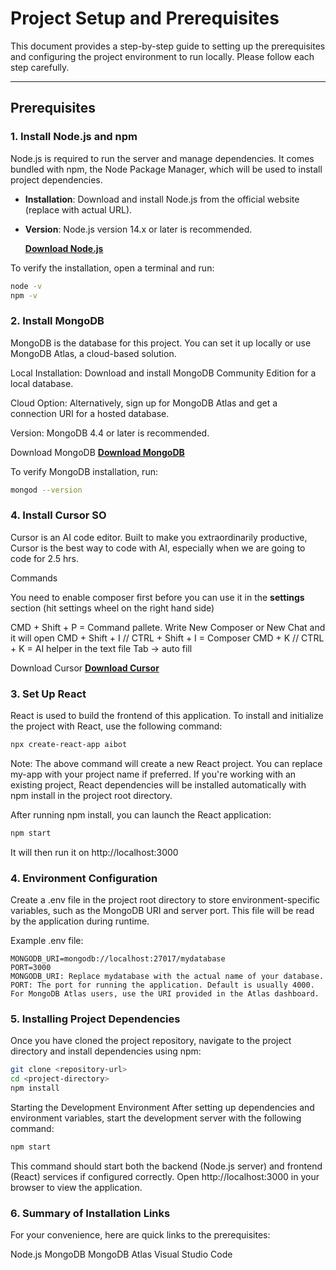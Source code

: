 # Project Setup and Prerequisites

This document provides a step-by-step guide to setting up the prerequisites and configuring the project environment to run locally. Please follow each step carefully.

---

## Prerequisites

### 1. Install Node.js and npm

Node.js is required to run the server and manage dependencies. It comes bundled with npm, the Node Package Manager, which will be used to install project dependencies.

- **Installation**: Download and install Node.js from the official website (replace with actual URL).
- **Version**: Node.js version 14.x or later is recommended.

  **[Download Node.js](https://nodejs.org/dist/v22.11.0/node-v22.11.0.pkg)**

To verify the installation, open a terminal and run:

```bash
node -v
npm -v
```


### 2. Install MongoDB
MongoDB is the database for this project. You can set it up locally or use MongoDB Atlas, a cloud-based solution.

Local Installation: Download and install MongoDB Community Edition for a local database.

Cloud Option: Alternatively, sign up for MongoDB Atlas and get a connection URI for a hosted database.

Version: MongoDB 4.4 or later is recommended.

Download MongoDB
**[Download MongoDB](https://www.mongodb.com/try/download/community)**

To verify MongoDB installation, run:

```bash
mongod --version
```

### 4. Install Cursor SO
Cursor is an AI code editor. 
Built to make you extraordinarily productive, Cursor is the best way to code with AI, especially when we are going to code for 2.5 hrs.


Commands

You need to enable composer first before you can use it in the **settings** section (hit settings wheel on the right hand side)

CMD + Shift + P = Command pallete. Write New Composer or New Chat and it will open
CMD + Shift + I  // CTRL + Shift + I = Composer
CMD + K // CTRL + K = AI helper in the text file
Tab -> auto fill

Download Cursor
**[Download Cursor](https://www.cursor.com/)**

### 3. Set Up React
React is used to build the frontend of this application. To install and initialize the project with React, use the following command:

```bash
npx create-react-app aibot
```

Note: The above command will create a new React project. You can replace my-app with your project name if preferred. If you're working with an existing project, React dependencies will be installed automatically with npm install in the project root directory.

After running npm install, you can launch the React application:

```bash
npm start
```
It will then run it on http://localhost:3000


### 4. Environment Configuration
Create a .env file in the project root directory to store environment-specific variables, such as the MongoDB URI and server port. This file will be read by the application during runtime.

Example .env file:
```plaintext
MONGODB_URI=mongodb://localhost:27017/mydatabase
PORT=3000
MONGODB_URI: Replace mydatabase with the actual name of your database.
PORT: The port for running the application. Default is usually 4000.
For MongoDB Atlas users, use the URI provided in the Atlas dashboard.
```

### 5. Installing Project Dependencies
Once you have cloned the project repository, navigate to the project directory and install dependencies using npm:

```bash
git clone <repository-url>
cd <project-directory>
npm install
```

Starting the Development Environment
After setting up dependencies and environment variables, start the development server with the following command:

```bash
npm start
```
This command should start both the backend (Node.js server) and frontend (React) services if configured correctly. 
Open http://localhost:3000 in your browser to view the application.

### 6. Summary of Installation Links
For your convenience, here are quick links to the prerequisites:

Node.js
MongoDB
MongoDB Atlas
Visual Studio Code
